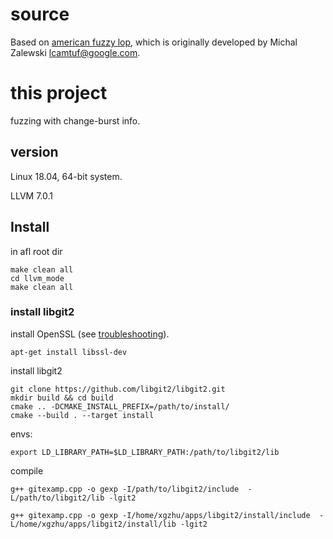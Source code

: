 # source
Based on [american fuzzy lop](https://github.com/google/AFL), which is originally developed by Michal Zalewski <lcamtuf@google.com>.

# this project

fuzzing with change-burst info.

## version
Linux 18.04, 64-bit system. 

LLVM 7.0.1

## Install
in afl root dir

    make clean all
    cd llvm_mode
    make clean all

### install libgit2
install OpenSSL (see [troubleshooting](https://github.com/libgit2/libgit2/blob/master/docs/troubleshooting.md)).

    apt-get install libssl-dev

install libgit2

    git clone https://github.com/libgit2/libgit2.git
    mkdir build && cd build
    cmake .. -DCMAKE_INSTALL_PREFIX=/path/to/install/
    cmake --build . --target install

envs:

    export LD_LIBRARY_PATH=$LD_LIBRARY_PATH:/path/to/libgit2/lib


compile

    g++ gitexamp.cpp -o gexp -I/path/to/libgit2/include  -L/path/to/libgit2/lib -lgit2

    g++ gitexamp.cpp -o gexp -I/home/xgzhu/apps/libgit2/install/include  -L/home/xgzhu/apps/libgit2/install/lib -lgit2


